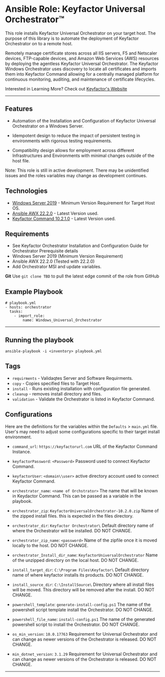 # Ansible Role: Keyfactor Universal Orchestrator&trade;

This role installs Keyfactor Universal Orchestrator on your target host. The purpose of this library is to automate the deployment of Keyfactor Orchestrator on to a remote host.

Remotely manage certificate stores across all IIS servers, F5 and Netscaler devices, FTP-capable devices, and Amazon Web Services (AWS) resources by deploying the agentless Keyfactor Universal Orchestrator. The Keyfactor Windows Orchestrator uses discovery to locate all certificates and imports them into Keyfactor Command allowing for a centrally managed platform for continuous monitoring, auditing, and maintenance of certificate lifecycles.

Interested in Learning More? Check out [Keyfactor's Website](https://www.keyfactor.com/)

***

## Features

- Automation of the Installation and Configuration of Keyfactor Universal Orchestrator on a Windows Server.

- Idempotent design to reduce the impact of persistent testing in environments with rigorous testing requirements.

- Compatibility design allows for employment across different Infrastructures and Environments with minimal changes outside of the host file.

Note: This role is still in active development.  There may be unidentified issues and the roles variables may change as development continues.

## Technologies

* [Windows Server 2019](https://www.microsoft.com/en-us/windows-server) - Minimum Version Requirement for Target Host OS.
* [Ansible AWX 22.2.0](https://github.com/ansible/awx/releases) - Latest Version used.
* [Keyfactor Command 10.2.1.0](https://software.keyfactor.com/Guides/InstallingAgents/InstallingKeyfactorOrchestrators.pdf) - Latest Version used.

## Requirements

* See Keyfactor Orchestrator Installation and Configuration Guide for Orchestrator Prerequisite details
* Windows Server 2019 (Minimum Version Requirement)
* Ansible AWX 22.2.0 (Tested with 22.2.0)
* Add Orchestrator MSI and update variables.

**Git**
Use `git clone TBD` to pull the latest edge commit of the role from GitHub

## Example Playbook

```
# playbook.yml
- hosts: orchestrator
  tasks:
    - import_role:
        name: Windows_Universal_Orchestrator
```

***

## Running the playbook

```
ansible-playbook -i <inventory> playbook.yml
```

## Tags

- `requirments` - Validaqtes Server and Software Requirments.
- `copy` - Copies specified files to Target Host.
- `install` - Runs existing installation with configuration file generated.
- `cleanup` - removes install directory and files.
- `validation` - Validate the Orchestrator is listed in Keyfactor Command.

## Configurations

Here are the definitions for the variables within the `Defaults` > `main.yml` file. User's may need to adjust some configurations specific to their target install environment.

- `command_url`: `https://keyfactorurl.com` URL of the Keyfactor Command Instance.

- `keyfactorPassword`: `<Password>` Password used to connect Keyfactor Command.

- `keyfactorUser`: `<domain\\user>` active directory account used to connect Keyfactor Command.

- `orchestrator_name`: `<name of Orchstrator>` The name that will be known in Keydactor Command.  This can be passed as a variable in the playbook.

- `orchestrator_zip`: `KeyfactorUniversalOrchestrator-10.2.0.zip` Name of the zipped install files.  this is expected in the files directory.

- `orchestrator_dir`: `Keyfactor Orchestrator\` Default directory name of where the Orchestrator will be installed. DO NOT CHANGE.

- `orchestrator_zip_name`: `<password>` Name of the zipfile once it is moved locally to the host. DO NOT CHANGE.

- `orchestrator_Install_dir_name`: `KeyfactorUniversalOrchestrator` Name of the unzipped directory on the local host. DO NOT CHANGE.

- `install_target_dir`: `C:\Program Files\Keyfactor\` Default directory name of where keyfactor installs its products. DO NOT CHANGE.

- `install_source_dir`: `C:\InstallSource\` Directory where all install files will be moved.  This directory will be removed after the install. DO NOT CHANGE.

- `powershell_template`: `generate-install-config.ps1` The name of the powershell script template install the Orchestrator. DO NOT CHANGE.

- `powershell_file_name`: `install-config.ps1` The name of the generated powershell script to install the Orchestrator. DO NOT CHANGE.

- `os_min_version`: `10.0.17763` Requirement for Universal Orchestrator and can change as newer versions of the Orchestrator is released. DO NOT CHANGE.

- `min_dotnet_version`: `3.1.29` Requirement for Universal Orchestrator and can change as newer versions of the Orchestrator is released. DO NOT CHANGE.

***
